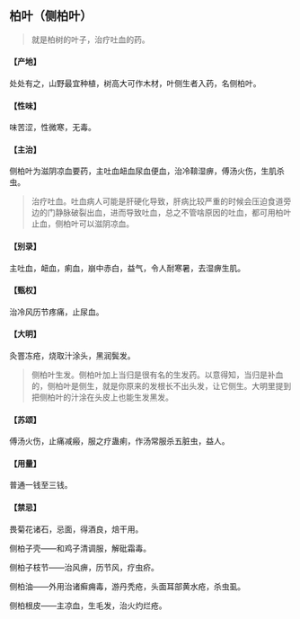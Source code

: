 ## 柏叶（侧柏叶）

> 就是柏树的叶子，治疗吐血的药。

#### 【产地】
处处有之，山野最宜种植，树高大可作木材，叶侧生者入药，名侧柏叶。
#### 【性味】
味苦涩，性微寒，无毒。
#### 【主治】
侧柏叶为滋阴凉血要药，主吐血衄血尿血便血，治冷鞥湿痹，傅汤火伤，生肌杀虫。

> 治疗吐血。吐血病人可能是肝硬化导致，肝病比较严重的时候会压迫食道旁边的门静脉破裂出血，进而导致吐血，总之不管啥原因的吐血，都可用柏叶止血，侧柏叶可以滋阴凉血。

#### 【别录】
主吐血，衄血，痢血，崩中赤白，益气，令人耐寒暑，去湿痹生肌。
#### 【甄权】
治冷风历节疼痛，止尿血。
#### 【大明】
灸罯冻疮，烧取汁涂头，黑润鬓发。

> 侧柏叶生发。侧柏叶加上当归是很有名的生发药。以意得知，当归是补血的，侧柏叶是侧生，就是你原来的发根长不出头发，让它侧生。大明里提到把侧柏叶的汁涂在头皮上也能生发黑发。

#### 【苏颂】
傅汤火伤，止痛减瘢，服之疗蛊痢，作汤常服杀五脏虫，益人。
#### 【用量】
普通一钱至三钱。
#### 【禁忌】
畏菊花诸石，忌面，得酒良，焙干用。

侧柏子壳——和鸡子清调服，解砒霜毒。

侧柏子枝节——治风痹，历节风，疗虫疥。

侧柏油——外用治诸癣痈毒，游丹秃疮，头面耳部黄水疮，杀虫虱。

侧柏根皮——主凉血，生毛发，治火灼烂疮。